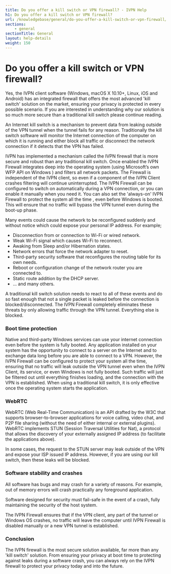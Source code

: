 ```yaml
---
title: Do you offer a kill switch or VPN firewall? - IVPN Help
h1: Do you offer a kill switch or VPN firewall?
url: /knowledgebase/general/do-you-offer-a-kill-switch-or-vpn-firewall/
sections:
    - general
sectionTitle: General
layout: help-details
weight: 150
---
```

# Do you offer a kill switch or VPN firewall?

Yes, the IVPN client software (Windows, macOS X 10.10+, Linux, iOS and Android) has an integrated firewall that offers the most advanced 'kill switch' solution on the market, ensuring your privacy is protected in every possible scenario. If you are interested in understanding why our solution is so much more secure than a traditional kill switch please continue reading.

An Internet kill switch is a mechanism to prevent data from leaking outside of the VPN tunnel when the tunnel fails for any reason. Traditionally the kill switch software will monitor the Internet connection of the computer on which it is running and either block all traffic or disconnect the network connection if it detects that the VPN has failed.

IVPN has implemented a mechanism called the IVPN firewall that is more secure and robust than any traditional kill switch. Once enabled the IVPN Firewall integrates deep into the operating system (using Microsoft’s own WFP API on Windows ) and filters all network packets. The Firewall is independent of the IVPN client, so even if a component of the IVPN Client crashes filtering will continue uninterrupted. The IVPN Firewall can be configured to switch on automatically during a VPN connection, or you can enable it manually when you need it. You can also set the 'always-on' IVPN Firewall to protect the system all the time , even before Windows is booted. This will ensure that no traffic will bypass the VPN tunnel even during the boot-up phase.

Many events could cause the network to be reconfigured suddenly and without notice which could expose your personal IP address. For example;

- Disconnection from or connection to Wi-Fi or wired network.
- Weak Wi-Fi signal which causes Wi-Fi to reconnect.
- Awaking from Sleep and/or Hibernation states.
- Network errors that force the network adapter to reset.
- Third-party security software that reconfigures the routing table for its own needs.
- Reboot or configuration change of the network router you are connected to.
- Static route addition by the DHCP server.
- … and many others.

A traditional kill switch solution needs to react to all of these events and do so fast enough that not a single packet is leaked before the connection is blocked/disconnected. The IVPN Firewall completely eliminates these threats by only allowing traffic through the VPN tunnel. Everything else is blocked.

### Boot time protection

Native and third-party Windows services can use your internet connection even before the system is fully booted. Any application installed on your system has the opportunity to connect to a server on the Internet and to exchange data long before you are able to connect to a VPN. However, the IVPN Firewall can be configured to protect your system all the time, ensuring that no traffic will leak outside the VPN tunnel even when the IVPN Client, its service, or even Windows is not fully booted. Such traffic will just be filtered out until everything finishes loading, and the connection with the VPN is established. When using a traditional kill switch, it is only effective once the operating system starts the application.

### WebRTC

WebRTC (Web Real-Time Communication) is an API drafted by the W3C that supports browser-to-browser applications for voice calling, video chat, and P2P file sharing (without the need of either internal or external plugins). WebRTC implements STUN (Session Traversal Utilities for Nat), a protocol that allows the discovery of your externally assigned IP address (to facilitate the applications above).

In some cases, the request to the STUN server may leak outside of the VPN and expose your ISP issued IP address. However, if you are using our kill switch, then these leaks will be blocked.

### Software stability and crashes

All software has bugs and may crash for a variety of reasons. For example, out of memory errors will crash practically any foreground application.

Software designed for security must fail-safe in the event of a crash, fully maintaining the security of the host system.

The IVPN Firewall ensures that if the VPN client, any part of the tunnel or Windows OS crashes, no traffic will leave the computer until IVPN Firewall is disabled manually or a new VPN tunnel is established.

### Conclusion

The IVPN firewall is the most secure solution available, far more than any 'kill switch' solution. From ensuring your privacy at boot time to protecting against leaks during a software crash, you can always rely on the IVPN firewall to protect your privacy today and into the future.
